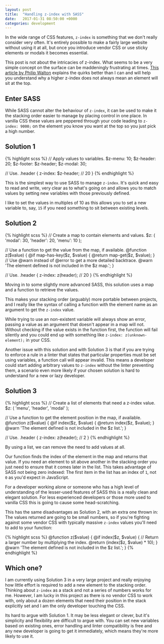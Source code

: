 ```yaml
---
layout: post
title:  "Handling z-index with SASS"
date:   2017-01-31 08:50:00 +0000
categories: development
---
```


In the wide range of CSS features, `z-index` is something that we don't really consider very often. It's entirely possible to make a fairly large website without using it at all, but once you introduce vendor CSS or use sticky elements or modals it becomes essential.

This post is not about the intricacies of z-index. What seems to be a very simple concept on the surface can be maddeningly frustrating at times. [This article by Philip Walton](https://philipwalton.com/articles/what-no-one-told-you-about-z-index/) explains the quirks better than I can and will help you understand why a higher z-index does not always mean an element will sit at the top.

## Enter SASS

While SASS cannot alter the behaviour of `z-index`, it can be used to make it the stacking order easier to manage by placing control in one place. In vanilla CSS these values are peppered through your code leading to `z-index: 9000;` on the element you know you want at the top so you just pick a high number.

## Solution 1

{% highlight scss %}
// Apply values to variables.
$z-menu: 10;
$z-header: 20;
$z-footer: $z-header;
$z-modal: 30;

// Use.
.header {
  z-index: $z-header; // 20
}
{% endhighlight %}




This is the simplest way to use SASS to manage `z-index`. It's quick and easy to read and write, very clear as to what's going on and allows you to match values by setting new variables with those previously defined.

I like to set the values in multiples of 10 as this allows you to set a new variable to, say, `15` if you need something to sit between existing levels.


## Solution 2

{% highlight scss %}
// Create a map to contain elements and values.
$z: (
  'modal': 30,
  'header': 20,
  'menu': 10
);

// Use a function to get the value from the map, if available.
@function z($value) {
  @if map-has-key($z, $value) {
    @return map-get($z, $value);
  }
  // Use @warn instead of @error to get a more detailed backtrace.
  @warn 'The element defined is not included in the $z map.';
}

// Use.
.header {
  z-index: z(header); // 20
}
{% endhighlight %}

Moving in to some slightly more advanced SASS, this solution uses a map and a function to retrieve the values.

This makes your stacking order (arguably) more portable between projects, and I really like the syntax of calling a function with the element name as an argument to get the `z-index` value.

While trying to use an non-existent variable will always show an error, passing a value as an argument that doesn't appear in a map will not. Without checking if the value exists in the function first, the function will fail silently and you could end up with something like `z-index: z(unknown-element);` in your CSS.

Another issue with this solution and with Solution 3 is that if you are trying to enforce a rule in a linter that states that particular properties must be set using variables, a function call will appear invalid. This means a developer could start adding arbitrary values to `z-index` without the linter preventing them, a scenario even more likely if your chosen solution is hard to understand for a new or lazy developer.

## Solution 3

{% highlight scss %}
// Create a list of elements that need a z-index value.
$z: (
  'menu',
  'header',
  'modal'
);

// Use a function to get the element position in the map, if available.
@function z($value) {
  @if index($z, $value) {
    @return index($z, $value);
  }
  @warn 'The element defined is not included in the $z list.';
}

// Use.
.header {
  z-index: z(header); // 2
}
{% endhighlight %}

By using a list, we can remove the need to add values at all.

Our function finds the index of the element in the map and returns that value. If you need an element to sit above another in the stacking order you just need to ensure that it comes later in the list. This takes advantage of SASS not being zero indexed: The first item in the list has an index of `1`, not `0` as you'd expect in JavaScript.

For a developer working alone or someone who has a high level of understanding of the lesser-used features of SASS this is a really clean and elegant solution. For less experienced developers or those more used to vanilla CSS this is going to cause some head-scratching.

This has the same disadvantages as Solution 2, with an extra one thrown in: The values returned are going to be small numbers, so if you're fighting against some vendor CSS with typically massive `z-index` values you'll need to add to your function:

{% highlight scss %}
@function z($value) {
  @if index($z, $value) {
    // Return a larger number by multiplying the index.
    @return (index($z, $value) * 10);
  }
  @warn 'The element defined is not included in the $z list.';
}
{% endhighlight %}

## Which one?

I am currently using Solution 3 in a very large project and really enjoying how little effort is required to add a new element to the stacking order. Thinking about `z-index` as a stack and not a series of numbers works for me. However, I am lucky in this project as there is no vendor CSS to work with, only about a dozen elements that need their position in the stack explicitly set and I am the only developer touching the CSS.

Its hard to argue with Solution 1. It may be less elegant or clever, but it's simplicity and flexibility are difficult to argue with. You can set new variables based on existing ones, error handling and linter compatibility is free and any new developer is going to get it immediately, which means they're more likely to use it.
